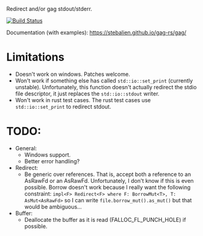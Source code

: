 Redirect and/or gag stdout/stderr.

[![Build Status](https://travis-ci.org/Stebalien/gag-rs.svg?branch=master)](https://travis-ci.org/Stebalien/gag-rs)

Documentation (with examples): https://stebalien.github.io/gag-rs/gag/

# Limitations

* Doesn't work on windows. Patches welcome.
* Won't work if something else has called `std::io::set_print` (currently
  unstable). Unfortunately, this function doesn't actually redirect the stdio
  file descriptor, it just replaces the `std::io::stdout` writer.
* Won't work in rust test cases. The rust test cases use `std::io::set_print` to
  redirect stdout.

# TODO:

* General:
  * Windows support.
  * Better error handling?
* Redirect:
  * Be generic over references. That is, accept both a reference to an AsRawFd or
    an AsRawFd. Unfortunately, I don't know if this is even possible. Borrow
    doesn't work because I really want the following constraint:
    `impl<F> Redirect<F> where F: BorrowMut<T>, T: AsMut<AsRawFd>` so I can write
    `file.borrow_mut().as_mut()` but that would be ambiguous...
* Buffer:
  * Deallocate the buffer as it is read (FALLOC_FL_PUNCH_HOLE) if possible.
